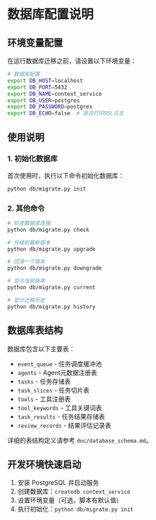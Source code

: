 # 数据库配置说明

## 环境变量配置

在运行数据库迁移之前，请设置以下环境变量：

```bash
# 数据库配置
export DB_HOST=localhost
export DB_PORT=5432  
export DB_NAME=context_service
export DB_USER=postgres
export DB_PASSWORD=postgres
export DB_ECHO=false  # 是否打印SQL日志
```

## 使用说明

### 1. 初始化数据库

首次使用时，执行以下命令初始化数据库：

```bash
python db/migrate.py init
```

### 2. 其他命令

```bash
# 检查数据库连接
python db/migrate.py check

# 升级到最新版本
python db/migrate.py upgrade

# 回滚一个版本
python db/migrate.py downgrade

# 显示当前版本
python db/migrate.py current

# 显示迁移历史
python db/migrate.py history
```

## 数据库表结构

数据库包含以下主要表：

- `event_queue` - 任务调度缓冲池
- `agents` - Agent元数据注册表
- `tasks` - 任务存储表
- `task_slices` - 任务切片表
- `tools` - 工具注册表
- `tool_keywords` - 工具关键词表
- `task_results` - 任务结果存储表
- `review_records` - 结果评估记录表

详细的表结构定义请参考 `doc/database_schema.md`。

## 开发环境快速启动

1. 安装 PostgreSQL 并启动服务
2. 创建数据库：`createdb context_service`
3. 设置环境变量（可选，脚本有默认值）
4. 执行初始化：`python db/migrate.py init` 